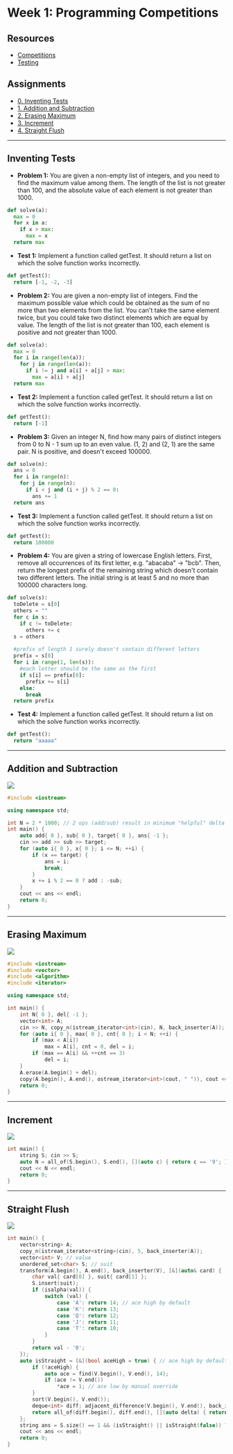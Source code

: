 # Week 1: Programming Competitions
## Resources
* [Competitions](competitions.pdf)
* [Testing](testing.pdf)

## Assignments

* [0. Inventing Tests](#inventing-tests)
* [1. Addition and Subtraction](#addition-and-subtraction)
* [2. Erasing Maximum](#erasing-maximum)
* [3. Increment](#increment)
* [4. Straight Flush](#straight-flush)

---

## Inventing Tests

* **Problem 1:** You are given a non-empty list of integers, and you need to find the maximum value among them. The length of the list is not greater than 100, and the absolute value of each element is not greater than 1000.

```python
def solve(a):
  max = 0
  for x in a:
    if x > max:
      max = x
  return max
```

* **Test 1:** Implement a function called getTest. It should return a list on which the solve function works incorrectly.

```python
def getTest():
  return [-1, -2, -3]
```	

* **Problem 2:** You are given a non-empty list of integers. Find the maximum possible value which could be obtained as the sum of no more than two elements from the list. You can't take the same element twice, but you could take two distinct elements which are equal by value. The length of the list is not greater than 100, each element is positive and not greater than 1000.

```python
def solve(a):
  max = 0
  for i in range(len(a)):
    for j in range(len(a)):
      if i != j and a[i] + a[j] > max:
        max = a[i] + a[j]
  return max
```

* **Test 2:** Implement a function called getTest. It should return a list on which the solve function works incorrectly.

```python
def getTest():
  return [-1]
```

* **Problem 3:** Given an integer N, find how many pairs of distinct integers from 0 to N - 1 sum up to an even value. (1, 2) and (2, 1) are the same pair. N is positive, and doesn't exceed 100000.

```python
def solve(n):
  ans = 0
  for i in range(n):
    for j in range(n):
      if i < j and (i + j) % 2 == 0:
        ans += 1
  return ans
```

* **Test 3:** Implement a function called getTest. It should return a list on which the solve function works incorrectly.

```python
def getTest():
  return 100000
```

* **Problem 4:** You are given a string of lowercase English letters. First, remove all occurrences of its first letter, e.g. "abacaba" -> "bcb". Then, return the longest prefix of the remaining string which doesn't contain two different letters. The initial string is at least 5 and no more than 100000 characters long.

```python
def solve(s):
  toDelete = s[0]
  others = ""
  for c in s:
    if c != toDelete:
      others += c
  s = others
  
  #prefix of length 1 surely doesn't contain different letters
  prefix = s[0]
  for i in range(1, len(s)):
    #each letter should be the same as the first
    if s[i] == prefix[0]:
      prefix += s[i]
    else:
      break
  return prefix
```

* **Test 4:** Implement a function called getTest. It should return a list on which the solve function works incorrectly.

```python
def getTest():
  return "aaaaa"
```

---

## Addition and Subtraction

![](1_addition_and_subtraction/1_addition_and_subtraction.png)

```cpp
#include <iostream>

using namespace std;

int N = 2 * 1000; // 2 ops (add/sub) result in minimum "helpful" delta of 1 (ie. go 1 step closer to max target 1000)
int main() {
    auto add{ 0 }, sub{ 0 }, target{ 0 }, ans{ -1 };
    cin >> add >> sub >> target;
    for (auto i{ 0 }, x{ 0 }; i <= N; ++i) {
        if (x == target) {
            ans = i;
            break;
        }
        x += i % 2 == 0 ? add : -sub;
    }
    cout << ans << endl;
    return 0;
}
```

---

## Erasing Maximum

![](2_erasing_max/2_erasing_max.png)

```cpp
#include <iostream>
#include <vector>
#include <algorithm>
#include <iterator>

using namespace std;

int main() {
    int N{ 0 }, del{ -1 };
    vector<int> A;
    cin >> N, copy_n(istream_iterator<int>(cin), N, back_inserter(A));
    for (auto i{ 0 }, max{ 0 }, cnt{ 0 }; i < N; ++i) {
        if (max < A[i])
            max = A[i], cnt = 0, del = i;
        if (max == A[i] && ++cnt == 3)
            del = i;
    }
    A.erase(A.begin() + del);
    copy(A.begin(), A.end(), ostream_iterator<int>(cout, " ")), cout << endl;
    return 0;
}
```

---

## Increment

![](3_increment/3_increment.png)

```cpp
int main() {
    string S; cin >> S;
    auto N = all_of(S.begin(), S.end(), [](auto c) { return c == '9'; }) ? S.size() + 1 : S.size();
    cout << N << endl;
    return 0;
}
```

---

## Straight Flush

![](4_straight_flush/4_straight_flush.png)

```cpp
int main() {
    vector<string> A;
    copy_n(istream_iterator<string>(cin), 5, back_inserter(A));
    vector<int> V; // value
    unordered_set<char> S; // suit
    transform(A.begin(), A.end(), back_inserter(V), [&](auto& card) {
        char val{ card[0] }, suit{ card[1] };
        S.insert(suit);
        if (isalpha(val)) {
            switch (val) {
                case 'A': return 14; // ace high by default
                case 'K': return 13;
                case 'Q': return 12;
                case 'J': return 11;
                case 'T': return 10;
            }
        }
        return val - '0';
    });
    auto isStraight = [&](bool aceHigh = true) { // ace high by default
        if (!aceHigh) {
            auto ace = find(V.begin(), V.end(), 14);
            if (ace != V.end())
                *ace = 1; // ace low by manual override
        }
        sort(V.begin(), V.end());
        deque<int> diff; adjacent_difference(V.begin(), V.end(), back_inserter(diff)), diff.pop_front();
        return all_of(diff.begin(), diff.end(), [](auto delta) { return delta == 1; });
    };
    string ans = S.size() == 1 && (isStraight() || isStraight(false)) ? "YES" : "NO";
    cout << ans << endl;
    return 0;
}
```